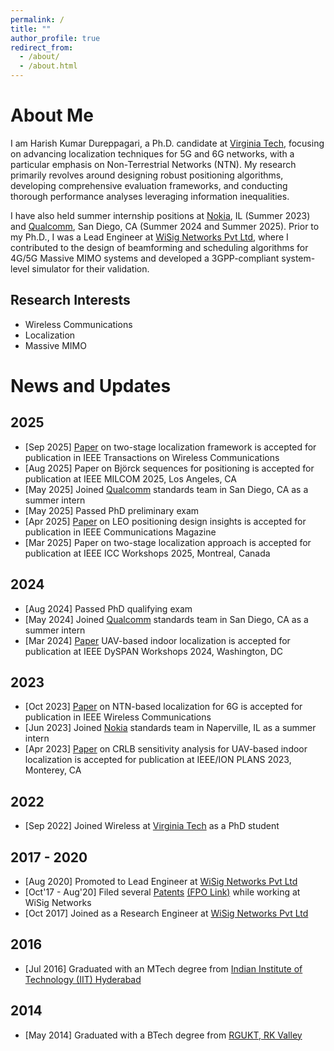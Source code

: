 ```yaml
---
permalink: /
title: ""
author_profile: true
redirect_from: 
  - /about/
  - /about.html
---
```

About Me
=
I am Harish Kumar Dureppagari, a Ph.D. candidate at <a href="https://www.vt.edu/">Virginia Tech</a>, focusing on advancing localization techniques for 5G and 6G networks, with a particular emphasis on Non-Terrestrial Networks (NTN). My research primarily revolves around designing robust positioning algorithms, developing comprehensive evaluation frameworks, and conducting thorough performance analyses leveraging information inequalities. 

I have also held summer internship positions at <a href="https://www.nokia.com/">Nokia</a>, IL (Summer 2023) and <a href="https://www.qualcomm.com/">Qualcomm</a>, San Diego, CA (Summer 2024 and Summer 2025). Prior to my Ph.D., I was a Lead Engineer at <a href="https://wisig.com/">WiSig Networks Pvt Ltd</a>, where I contributed to the design of beamforming and scheduling algorithms for 4G/5G Massive MIMO systems and developed a 3GPP-compliant system-level simulator for their validation.

<h2><strong>Research Interests</strong></h2>
<ul>
  <li> Wireless Communications </li>
  <li> Localization </li>
  <li> Massive MIMO </li>
</ul>

News and Updates
=
<h2><strong>2025</strong></h2>
<ul>
  <li> [Sep 2025] <a href="https://arxiv.org/abs/2502.19354v1">Paper</a> on two-stage localization framework is accepted for publication in IEEE Transactions on Wireless Communications </li>
  <li> [Aug 2025] Paper on Björck sequences for positioning is accepted for publication at IEEE MILCOM 2025, Los Angeles, CA </li>
  <li> [May 2025] Joined <a href="https://www.qualcomm.com/">Qualcomm</a> standards team in San Diego, CA as a summer intern </li>
  <li> [May 2025] Passed PhD preliminary exam </li>
  <li> [Apr 2025] <a href="https://arxiv.org/abs/2410.18301">Paper</a> on LEO positioning design insights is accepted for publication in IEEE Communications Magazine </li>
  <li> [Mar 2025] Paper on two-stage localization approach is accepted for publication at IEEE ICC Workshops 2025, Montreal, Canada </li>
</ul>

<h2><strong>2024</strong></h2>
<ul>
  <li> [Aug 2024] Passed PhD qualifying exam </li>
  <li> [May 2024] Joined <a href="https://www.qualcomm.com/">Qualcomm</a> standards team in San Diego, CA as a summer intern </li>
  <li> [Mar 2024] <a href="https://ieeexplore.ieee.org/document/10632801">Paper</a> UAV-based indoor localization is accepted for publication at IEEE DySPAN Workshops 2024, Washington, DC </li>
</ul>

<h2><strong>2023</strong></h2>
<ul>
  <li> [Oct 2023] <a href="https://ieeexplore.ieee.org/document/10355106">Paper</a> on NTN-based localization for 6G is accepted for publication in IEEE Wireless Communications </li>
  <li> [Jun 2023] Joined <a href="https://www.nokia.com/">Nokia</a> standards team in Naperville, IL as a summer intern </li>
  <li> [Apr 2023] <a href="https://ieeexplore.ieee.org/document/10139944">Paper</a> on CRLB sensitivity analysis for UAV-based indoor localization is accepted for publication at IEEE/ION PLANS 2023, Monterey, CA </li>
</ul>

<h2><strong>2022</strong></h2>
<ul>
  <li> [Sep 2022] Joined Wireless at <a href="https://www.vt.edu/">Virginia Tech</a> as a PhD student</li>
</ul>

<h2><strong>2017 - 2020</strong></h2>
<ul>
  <li> [Aug 2020] Promoted to Lead Engineer at <a href="https://wisig.com/">WiSig Networks Pvt Ltd</a> </li>
  <li> [Oct'17 - Aug'20] Filed several <a href="https://patents.google.com/?q=WiSig+Networks&inventor=Harish+Kumar+Dureppagari&oq=inventor:(Harish+Kumar+Dureppagari)">Patents</a> <a href="https://www.freepatentsonline.com/result.html?sort=relevance&srch=top&query_txt=Harish+Kumar+Dureppagari%2C+WiSig+Networks&submit=&patents_us=on">(FPO Link)</a> while working at WiSig Networks </li>
  <li> [Oct 2017] Joined as a Research Engineer at <a href="https://wisig.com/">WiSig Networks Pvt Ltd</a> </li>
</ul>

<h2><strong>2016</strong></h2>
<ul>
  <li> [Jul 2016] Graduated with an MTech degree from <a href="https://www.iith.ac.in/">Indian Institute of Technology (IIT) Hyderabad</a> </li>
</ul>

<h2><strong>2014</strong></h2>
<ul>
  <li> [May 2014] Graduated with a BTech degree from <a href="https://rguktrkv.ac.in/">RGUKT, RK Valley</a> </li>
</ul>